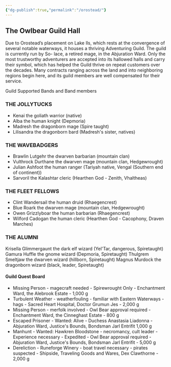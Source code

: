 ```yaml
---
{"dg-publish":true,"permalink":"/orostead/"}
---
```



## The Owlbear Guild Hall 

Due to Orostead’s placement on Lake Ils, which rests at the convergence of several notable waterways, it houses a thriving Adventuring Guild. The guild is currently run by So- lace, a retired mage, in the Abjuration Ward. Only the most trustworthy adventurers are accepted into its hallowed halls and carry their symbol, which has helped the Guild thrive on repeat customers over the decades. Many contracts ranging across the land and into neighboring regions begin here, and its guild members are well compensated for their service.

Guild Supported Bands and Band members

### THE JOLLYTUCKS

-   Kenai the goliath warrior (native)
-   Alba the human knight (Depmoria)
-   Madresh the dragonborn mage (Spire taught)
-   Lilisandra the dragonborn bard (Madresh's sister, natives)

### THE WAVEBADGERS

-   Brawlin Lutgehr the dwarven barbarian (mountain clan)
-   Vulthrock Durthane the dwarven mage (mountain clan, Hedgewrought)
-   Julian Ashfoot the human ranger (Tariyah native, Vengal (Southern end of continent))
-   Sarvoril the Kalashtar cleric (Hearthen God - Zenith, Vhaltheas)

### THE FLEET FELLOWS

-   Clint Wandersail the human druid (Rhaegencrest)
-   Blue Roark the dwarven mage (mountain clan, Hedgewrought)
-   Owen Grizzlyboar the human barbarian (Rhaegencrest)
-   Wilford Cadogan the human cleric (Hearthen God - Cacophony, Draven Marches)

### THE ALUMNI

Krisella Glimmergaunt the dark elf wizard (Yel'Tar, dangerous, Spiretaught) Gamura Huffle the gnome wizard (Depmoria, Spiretaught) Thulgrem Smeltjaw the dwarven wizard (hillborn, Spiretaught) Magnus Murdock the dragonborn wizard (black, leader, Spiretaught)

#### Guild Quest Board

-   Missing Person - magecraft needed - Spirewrought Only - Enchantment Ward, the Alebrook Estate - 1,000 g
-   Turbulent Weather - weatherfouling - familiar with Eastern Waterways - hags - Sacred Heart Hospital, Doctor Grumun Jes - 2,000 g
-   Missing Person - merfolk involved - Owl Bear approval required - Enchantment Ward, the Cinneghast Estate - 800 g
-   Escaped Prisoner - Wanted: Alive - Duchess Anastasia Liadonna - Abjuration Ward, Justice's Bounds, Bondsman Jarl Entrifit 1,000 g
-   Manhunt - Wanted: Hawkren Bloodstone - necromancy, cult leader - Experience necessary - Expedited - Owl Bear approval required - Abjuration Ward, Justice's Bounds, Bondsman Jarl Entrifit - 5,000 g
-   Dereliction - Runeforge Winery - boat travel necessary - pirates suspected - Shipside, Traveling Goods and Wares, Dex Clawthorne - 2,000 g